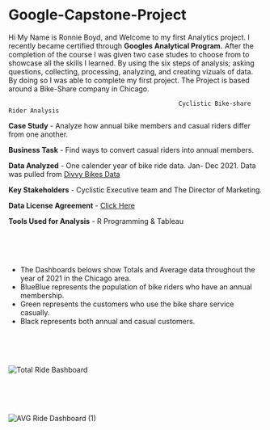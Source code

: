 # Google-Capstone-Project

Hi My Name is Ronnie Boyd, and Welcome to my first Analytics project. I recently became certified through **Googles Analytical Program.** After the completion of the course I was given two case studes to choose from to showcase all the skills I learned. By using the six steps of analysis; asking questions, collecting, processing, analyzing, and creating vizuals of data. By doing so I was able to complete my first project.  The Project is based around a Bike-Share company in Chicago.

                                                   Cyclistic Bike-share Rider Analysis
                                                            
                                                            
**Case Study** - Analyze how annual bike members and casual riders differ from one another.

**Business Task** - Find ways to convert casual riders into annual members.

**Data Analyzed** - One calender year of bike ride data. Jan- Dec 2021. Data was pulled from [Divvy Bikes Data](https://divvy-tripdata.s3.amazonaws.com/index.html )

**Key Stakeholders** - Cyclistic Executive team and The Director of Marketing.

**Data License Agreement** - [ Click Here](https://ride.divvybikes.com/data-license-agreement)

**Tools Used for Analysis** - R Programming & Tableau

<br>
<br>
<br>







- The Dashboards belows show Totals and Average data throughout the year of 2021 in the Chicago area. 
- <span style="2a5783"> Blue</span>Blue represents the population of bike riders who have an annual membership.
- Green represents the customers who use the bike share service casually.
- Black represents both annual and casual customers.










<br>
<br>
<br>










![Total Ride Bashboard](https://user-images.githubusercontent.com/105947393/202314174-0f456177-00c0-4ffd-8c4d-3f91cb69fa20.png)

<br>
<br>
<br>



![AVG Ride Dashboard (1)](https://user-images.githubusercontent.com/105947393/202314204-01d7af72-f18a-463b-9902-4ab4e6fb706b.png)
